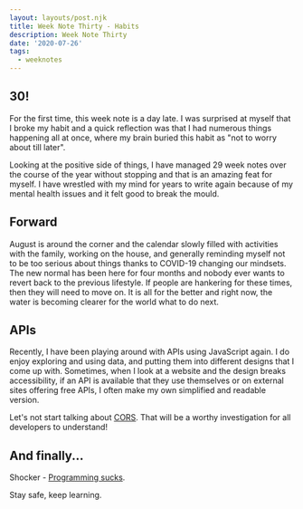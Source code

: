 ```yaml
---
layout: layouts/post.njk
title: Week Note Thirty - Habits
description: Week Note Thirty
date: '2020-07-26'
tags:
  - weeknotes
---
```


## 30!

For the first time, this week note is a day late. I was surprised at myself that I broke my habit and a quick reflection was that I had numerous things happening all at once, where my brain buried this habit as "not to worry about till later".

Looking at the positive side of things, I have managed 29 week notes over the course of the year without stopping and that is an amazing feat for myself. I have wrestled with my mind for years to write again because of my mental health issues and it felt good to break the mould.

## Forward

August is around the corner and the calendar slowly filled with activities with the family, working on the house, and generally reminding myself not to be too serious about things thanks to COVID-19 changing our mindsets. The new normal has been here for four months and nobody ever wants to revert back to the previous lifestyle. If people are hankering for these times, then they will need to move on. It is all for the better and right now, the water is becoming clearer for the world what to do next.

## APIs

Recently, I have been playing around with APIs using JavaScript again. I do enjoy exploring and using data, and putting them into different designs that I come up with. Sometimes, when I look at a website and the design breaks accessibility, if an API is available that they use themselves or on external sites offering free APIs, I often make my own simplified and readable version.

Let's not start talking about [CORS](https://developer.mozilla.org/en-US/docs/Web/HTTP/CORS). That will be a worthy investigation for all developers to understand!

## And finally...

Shocker - [Programming sucks](https://www.stilldrinking.org/programming-sucks).

Stay safe, keep learning.
